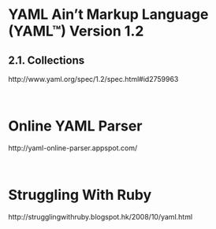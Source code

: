 <p><h1>YAML Ain’t Markup Language (YAML™) Version 1.2</h1></p>
<p><h2>2.1. Collections</h2></p>
<p>http://www.yaml.org/spec/1.2/spec.html#id2759963</p>
<br/>

<p><h1>Online YAML Parser</h1><p>
<p>http://yaml-online-parser.appspot.com/</p>
<br/>

<p><h1>Struggling With Ruby</h1></p>
<p>http://strugglingwithruby.blogspot.hk/2008/10/yaml.html</p>

